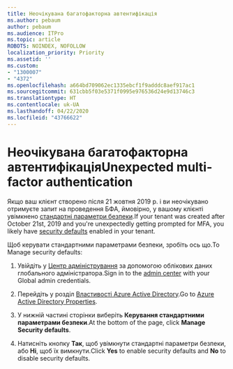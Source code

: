 ```yaml
---
title: Неочікувана багатофакторна автентифікація
ms.author: pebaum
author: pebaum
ms.audience: ITPro
ms.topic: article
ROBOTS: NOINDEX, NOFOLLOW
localization_priority: Priority
ms.assetid: ''
ms.custom:
- "1300007"
- "4372"
ms.openlocfilehash: a664bd709062ec1335ebcf1f9adddc8aef917ac1
ms.sourcegitcommit: 631cbb5f03e5371f0995e976536d24e9d13746c3
ms.translationtype: HT
ms.contentlocale: uk-UA
ms.lasthandoff: 04/22/2020
ms.locfileid: "43766622"
---
```

# <a name="unexpected-multi-factor-authentication"></a><span data-ttu-id="52477-102">Неочікувана багатофакторна автентифікація</span><span class="sxs-lookup"><span data-stu-id="52477-102">Unexpected multi-factor authentication</span></span>

<span data-ttu-id="52477-103">Якщо ваш клієнт створено після 21 жовтня 2019 р. і ви неочікувано отримуєте запит на проведення БФА, ймовірно, у вашому клієнті увімкнено [стандартні параметри безпеки](https://aka.ms/securitydefaults).</span><span class="sxs-lookup"><span data-stu-id="52477-103">If your tenant was created after October 21st, 2019 and you're unexpectedly getting prompted for MFA, you likely have [security defaults](https://aka.ms/securitydefaults) enabled in your tenant.</span></span> 

<span data-ttu-id="52477-104">Щоб керувати стандартними параметрами безпеки, зробіть ось що.</span><span class="sxs-lookup"><span data-stu-id="52477-104">To Manage security defaults:</span></span>

1. <span data-ttu-id="52477-105">Увійдіть у [Центр адміністрування](https://go.microsoft.com/fwlink/p/?linkid=834822) за допомогою облікових даних глобального адміністратора.</span><span class="sxs-lookup"><span data-stu-id="52477-105">Sign in to the [admin center](https://go.microsoft.com/fwlink/p/?linkid=834822) with your Global admin credentials.</span></span>

2. <span data-ttu-id="52477-106">Перейдіть у розділ [Властивості Azure Active Directory](https://portal.azure.com/#blade/Microsoft_AAD_IAM/ActiveDirectoryMenuBlade/Properties).</span><span class="sxs-lookup"><span data-stu-id="52477-106">Go to [Azure Active Directory Properties](https://portal.azure.com/#blade/Microsoft_AAD_IAM/ActiveDirectoryMenuBlade/Properties).</span></span>

3. <span data-ttu-id="52477-107">У нижній частині сторінки виберіть **Керування стандартними параметрами безпеки**.</span><span class="sxs-lookup"><span data-stu-id="52477-107">At the bottom of the page, click **Manage Security defaults**.</span></span>

4. <span data-ttu-id="52477-108">Натисніть кнопку **Так**, щоб увімкнути стандартні параметри безпеки, або **Ні**, щоб їх вимкнути.</span><span class="sxs-lookup"><span data-stu-id="52477-108">Click **Yes** to enable security defaults and **No** to disable security defaults.</span></span>
